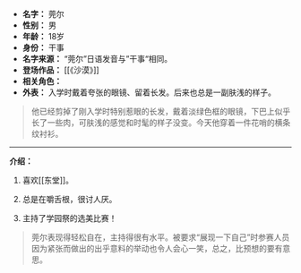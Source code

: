
- **名字：** 莞尔
- **性别：** 男
- **年龄：** 18岁
- **身份：** 干事
- **名字来源：** “莞尔”日语发音与”干事“相同。
- **登场作品：** [[《沙漠》]]
- **相关角色：** 
- **外表：** 入学时戴着夸张的眼镜、留着长发。后来也总是一副肤浅的样子。

> 他已经剪掉了刚入学时特别惹眼的长发，戴着淡绿色框的眼镜，下巴上似乎长了一些肉，可肤浅的感觉和时髦的样子没变。今天他穿着一件花哨的横条纹衬衫。

---

**介绍：** 

1. 喜欢[[东堂]]。

2. 总是在嚼舌根，很讨人厌。

3. 主持了学园祭的选美比赛！

> 莞尔表现得轻松自在，主持得很有水平。被要求“展现一下自己”时参赛人员因为紧张而做出的出乎意料的举动也令人会心一笑，总之，比预想的要有意思。
